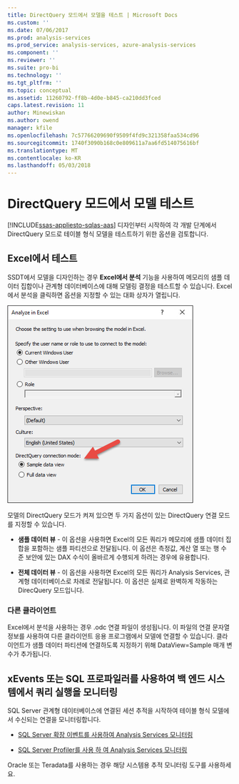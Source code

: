 ```yaml
---
title: DirectQuery 모드에서 모델을 테스트 | Microsoft Docs
ms.custom: ''
ms.date: 07/06/2017
ms.prod: analysis-services
ms.prod_service: analysis-services, azure-analysis-services
ms.component: ''
ms.reviewer: ''
ms.suite: pro-bi
ms.technology: ''
ms.tgt_pltfrm: ''
ms.topic: conceptual
ms.assetid: 11260792-ff8b-4d0e-b845-ca210dd3fced
caps.latest.revision: 11
author: Minewiskan
ms.author: owend
manager: kfile
ms.openlocfilehash: 7c57766209690f9509f4fd9c321358faa534cd96
ms.sourcegitcommit: 1740f3090b168c0e809611a7aa6fd514075616bf
ms.translationtype: MT
ms.contentlocale: ko-KR
ms.lasthandoff: 05/03/2018
---
```

# <a name="test-a-model-in-directquery-mode"></a>DirectQuery 모드에서 모델 테스트
[!INCLUDE[ssas-appliesto-sqlas-aas](../../includes/ssas-appliesto-sqlas-aas.md)]
  디자인부터 시작하여 각 개발 단계에서 DirectQuery 모드로 테이블 형식 모델을 테스트하기 위한 옵션을 검토합니다.  
  
## <a name="test-in-excel"></a>Excel에서 테스트 
  
 SSDT에서 모델을 디자인하는 경우 **Excel에서 분석** 기능을 사용하여 메모리의 샘플 데이터 집합이나 관계형 데이터베이스에 대해 모델링 결정을 테스트할 수 있습니다.  Excel에서 분석을 클릭하면 옵션을 지정할 수 있는 대화 상자가 열립니다.
 
 ![Excel DirectQuery 옵션에서 분석](../../analysis-services/tabular-models/media/analyze-in-excel-directquery-options.png)
 
 모델의 DirectQuery 모드가 켜져 있으면 두 가지 옵션이 있는 DirectQuery 연결 모드를 지정할 수 있습니다.
 - **샘플 데이터 뷰** - 이 옵션을 사용하면 Excel의 모든 쿼리가 메모리에 샘플 데이터 집합을 포함하는 샘플 파티션으로 전달됩니다. 이 옵션은 측정값, 계산 열 또는 행 수준 보안에 있는 DAX 수식이 올바르게 수행되게 하려는 경우에 유용합니다.
 
 - **전체 데이터 뷰** - 이 옵션을 사용하면 Excel의 모든 쿼리가 Analysis Services, 관계형 데이터베이스로 차례로 전달됩니다. 이 옵션은 실제로 완벽하게 작동하는 DirecQuery 모드입니다.
 
 ### <a name="other-clients"></a>다른 클라이언트
 Excel에서 분석을 사용하는 경우 .odc 연결 파일이 생성됩니다. 이 파일의 연결 문자열 정보를 사용하여 다른 클라이언트 응용 프로그램에서 모델에 연결할 수 있습니다. 클라이언트가 샘플 데이터 파티션에 연결하도록 지정하기 위해 DataView=Sample 매개 변수가 추가됩니다.  
  
## <a name="monitor-query-execution-on-backend-systems-using-xevents-or-sql-profiler"></a>xEvents 또는 SQL 프로파일러를 사용하여 백 엔드 시스템에서 쿼리 실행을 모니터링 
 SQL Server 관계형 데이터베이스에 연결된 세션 추적을 시작하여 테이블 형식 모델에서 수신되는 연결을 모니터링합니다.  
  
-   [SQL Server 확장 이벤트를 사용하여 Analysis Services 모니터링](../../analysis-services/instances/monitor-analysis-services-with-sql-server-extended-events.md)  
  
-   [SQL Server Profiler를 사용 하 여 Analysis Services 모니터링](../../analysis-services/instances/use-sql-server-profiler-to-monitor-analysis-services.md)  
  
 Oracle 또는 Teradata를 사용하는 경우 해당 시스템용 추적 모니터링 도구를 사용하세요.  
  
  

